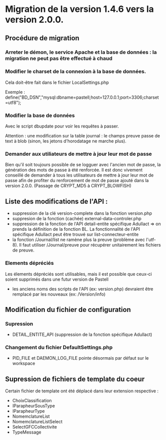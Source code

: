 # Migration de la version 1.4.6 vers la version 2.0.0.


## Procédure de migration

### Arreter le démon, le service Apache et la base de données : la migration ne peut pas être effectué à chaud


### Modifier le charset de la connexion à la base de données.

Cela doit-être fait dans le fichier LocalSettings.php

Exemple :
    define("BD_DSN","mysql:dbname=pastell;host=127.0.0.1;port=3306;charset=utf8");


### Modifier la base de données

Avec le script dbupdate pour voir les requêtes à passer.

Attention : une modification sur la table journal : le champs preuve passe de text à blob (sinon, les jetons d'horodatage ne marche plus).

### Demander aux utiliateurs de mettre à jour leur mot de passe

Bien qu'il soit toujours possible de se logguer avec l'ancien mot de passe, la génération des mots de passe à été renforcée.
Il est donc vivement conseillé de demander à tous les utilisateurs de mettre à jour leur mot de passe afin de profiter
du renforcement de mot de passe ajouté dans la version 2.0.0. (Passage de CRYPT_MD5 à CRYPT_BLOWFISH)



## Liste des modifications de l'API :

- suppression de la clé version-complete dans la fonction version.php
- suppresion de la fonction (cachée) external-data-controler.php
- suppression de la fonction de l'API detail-entite spécifique Adullact => on prends la définition de la fonction BL.
    La fonctionnalité de l'API spécifique Adullact peut être trouvé sur list-connecteur-entite
- la fonction /Journal/list ne ramène plus la preuve (problème avec l'utf-8). Il faut utiliser /Journal/preuve pour 
    récupérer unitairement les fichiers de preuve.

    
### Elements dépréciés

Les élements dépréciés sont utilisables, mais il est possible que ceux-ci soient supprimés dans une futur version de Pastell

- les anciens noms des scripts de l'API (ex: version.php) devraient être remplacé par les nouveaux (ex: /Version/info)    
    
    

## Modification du fichier de configuration

### Supression

- DETAIL_ENTITE_API (suppression de la fonction spécifique Adullact)

### Changement du fichier DefaultSettings.php

- PID_FILE et DAEMON_LOG_FILE pointe désormais par défaut sur le workspace
 	
## Supression de fichiers de template du coeur 
Certain fichier de template ont été déplacé dans leur extension respective :

- ChoixClassification
- IParapheurSousType
- IParapheurType
- NomemclatureList
- NomemclatureListSelect
- SelectGFCCollectivite
- TypeMessage



